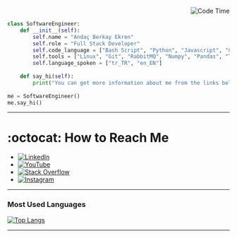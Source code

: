 <p align="right">
  <img src="https://img.shields.io/badge/Code%20Time-7%2F24%20Active-ff6600" alt="Code Time" />
</p>



```python
class SoftwareEngineer:
    def __init__(self):
        self.name = "Andaç Berkay Ekren"
        self.role = "Full Stack Developer"
        self.code_language = ["Bash Script", "Python", "Javascript", "C#", "SQL"]
        self.tools = ["Linux", "Git", "RabbitMQ", "Numpy", "Pandas", "Tensorflow", "Flask", "MongoDB", "Node.js", "Node-RED", "Postman", "SwaggerUİ"]
        self.language_spoken = ["tr_TR", "en_EN"]
        
    def say_hi(self):
        print("You can get more information about me from the links below.")
        
me = SoftwareEngineer()
me.say_hi()
```
---

<h1>:octocat: How to Reach Me </h1>

- [![LinkedIn](https://img.shields.io/badge/LinkedIn-blue?logo=linkedin&logoColor=white)](https://www.linkedin.com/in/andaç-e-783134215/)
- [![YouTube](https://img.shields.io/badge/YouTube-FF0000?logo=youtube&logoColor=white)](https://www.youtube.com/@aberkayekren)
- [![Stack Overflow](https://img.shields.io/badge/Stack%20Overflow-FE7A16?logo=stackoverflow&logoColor=white)](https://stackoverflow.com/users/19333732/andaç-berkay-ekren)
- [![Instagram](https://img.shields.io/badge/Instagram-E4405F?logo=instagram&logoColor=white)](https://www.instagram.com/andacberkayekren/)

---

### Most Used Languages

[![Top Langs](https://github-readme-stats.vercel.app/api/top-langs/?username=andacberkaye&layout=donut-vertical&theme=default)](https://github.com/andacberkaye)

---

